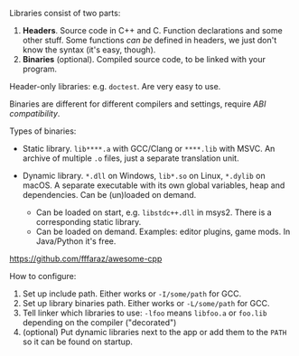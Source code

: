 Libraries consist of two parts:

1. **Headers**. Source code in C++ and C.
   Function declarations and some other stuff.
   Some functions _can be_ defined in headers, we just don't know the syntax (it's easy, though).
2. **Binaries** (optional). Compiled source code, to be linked with your program.

Header-only libraries: e.g. `doctest`. Are very easy to use.

Binaries are different for different compilers and settings, require *ABI compatibility*.

Types of binaries:

* Static library. `lib****.a` with GCC/Clang or `****.lib` with MSVC.
  An archive of multiple `.o` files, just a separate translation unit.

* Dynamic library. `*.dll` on Windows, `lib*.so` on Linux, `*.dylib` on macOS.
  A separate executable with its own global variables, heap and dependencies.
  Can be (un)loaded on demand.
  * Can be loaded on start, e.g. `libstdc++.dll` in msys2.
    There is a corresponding static library.
  * Can be loaded on demand. Examples: editor plugins, game mods.
    In Java/Python it's free.

https://github.com/fffaraz/awesome-cpp

How to configure:

1. Set up include path. Either works or `-I/some/path` for GCC.
2. Set up library binaries path. Either works or `-L/some/path` for GCC.
3. Tell linker which libraries to use: `-lfoo` means `libfoo.a` or `foo.lib` depending on the compiler ("decorated")
4. (optional) Put dynamic libraries next to the app or add them to the `PATH` so it can be found on startup.
